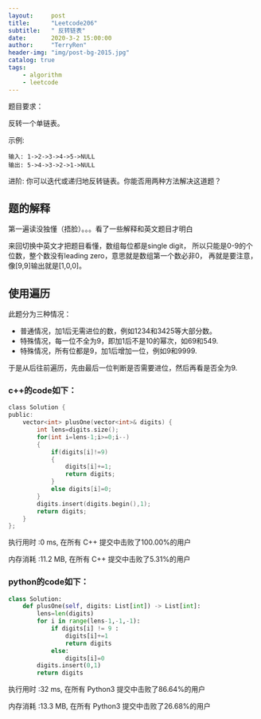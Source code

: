 ```yaml
---
layout:     post
title:      "Leetcode206"
subtitle:   " 反转链表"
date:       2020-3-2 15:00:00
author:     "TerryRen"
header-img: "img/post-bg-2015.jpg"
catalog: true
tags:
    - algorithm
    - leetcode
---
```

题目要求：

反转一个单链表。

示例:
```
输入: 1->2->3->4->5->NULL
输出: 5->4->3->2->1->NULL
```
进阶:
你可以迭代或递归地反转链表。你能否用两种方法解决这道题？

## 题的解释
第一遍读没独懂（捂脸）。。。看了一些解释和英文题目才明白

来回切换中英文才把题目看懂，数组每位都是single digit，
所以只能是0-9的个位数，整个数没有leading zero，意思就是数组第一个数必非0，
再就是要注意，像[9,9]输出就是[1,0,0]。

## 使用遍历
此题分为三种情况：
* 普通情况，加1后无需进位的数，例如1234和3425等大部分数。
* 特殊情况，每一位不全为9，即加1后不是10的幂次，如69和549.
* 特殊情况，所有位都是9，加1后增加一位，例如9和9999.

于是从后往前遍历，先由最后一位判断是否需要进位，然后再看是否全为9.
### c++的code如下：


```c
class Solution {
public:
    vector<int> plusOne(vector<int>& digits) {
        int lens=digits.size();
        for(int i=lens-1;i>=0;i--)
        {
            if(digits[i]!=9)
            {
                digits[i]+=1;
                return digits;
            }
            else digits[i]=0;             
        }
        digits.insert(digits.begin(),1);
        return digits;       
    }
};
```
执行用时 :0 ms, 在所有 C++ 提交中击败了100.00%的用户

内存消耗 :11.2 MB, 在所有 C++ 提交中击败了5.31%的用户
### python的code如下：


```python
class Solution:
    def plusOne(self, digits: List[int]) -> List[int]:
        lens=len(digits)
        for i in range(lens-1,-1,-1):
            if digits[i] != 9 :
                digits[i]+=1
                return digits
            else:
                digits[i]=0
        digits.insert(0,1)
        return digits
```
执行用时 :32 ms, 在所有 Python3 提交中击败了86.64%的用户

内存消耗 :13.3 MB, 在所有 Python3 提交中击败了26.68%的用户

